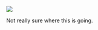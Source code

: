 ![](https://db-feed.s3.amazonaws.com/legacy/Screenshot_from_2020_03_25_19_24_58-1585178932235.png)

Not really sure where this is going.
